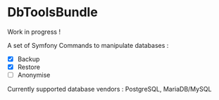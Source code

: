 # DbToolsBundle

Work in progress !

A set of Symfony Commands to manipulate databases :

- [x] Backup
- [x] Restore
- [ ] Anonymise

Currently supported database vendors : PostgreSQL, MariaDB/MySQL
